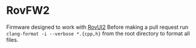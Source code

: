 # RovFW2
Firmware designed to work with [RovUI2](https://github.com/Timarrr/RovUI2)
Before making a pull request run `clang-format -i --verbose *.{cpp,h}` from the root directory to format all files.

